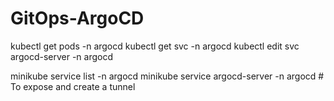 # GitOps-ArgoCD

kubectl get pods -n argocd
kubectl get svc -n argocd
kubectl edit svc argocd-server -n argocd 

minikube service list -n argocd
minikube service argocd-server -n argocd  # To expose and create a tunnel
